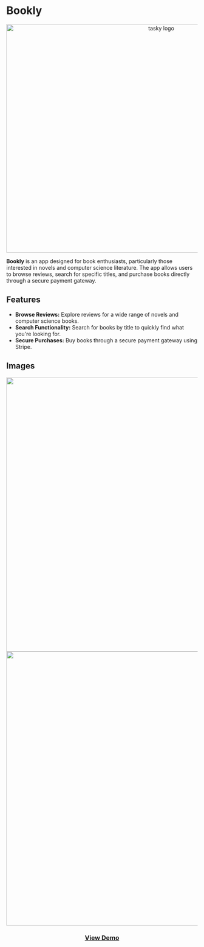 # Bookly

<p align="center">
  <img width="800" height="600" alt="tasky logo" src="https://github.com/user-attachments/assets/da171c3b-650e-4597-8181-15e1e89b3f10" />

</p>

**Bookly** is an app designed for book enthusiasts, particularly those interested in novels and computer science literature. The app allows users to browse reviews, search for specific titles, and purchase books directly through a secure payment gateway.

## Features

- **Browse Reviews:** Explore reviews for a wide range of novels and computer science books.
- **Search Functionality:** Search for books by title to quickly find what you're looking for.
- **Secure Purchases:** Buy books through a secure payment gateway using Stripe.


## Images 
<p align="center">

<img width="1280" height="720" alt="4" src="https://github.com/user-attachments/assets/8789d6f1-2675-4be4-adde-7a459c14d89d"   />
  <img width="1280" height="720" alt="5" src="https://github.com/user-attachments/assets/b98189cb-ee89-4065-9c50-b0b3029326b2" />
</p>

### <p align="center">  [View Demo](https://www.linkedin.com/posts/felopatersameh_books-apps-bookrecommendations-activity-7237792643970150401-A5qJ?utm_source=share&utm_medium=member_desktop&rcm=ACoAAD5gr5wB2esgMyVrXta_6WogIwrVBUDlMwA) </p >
